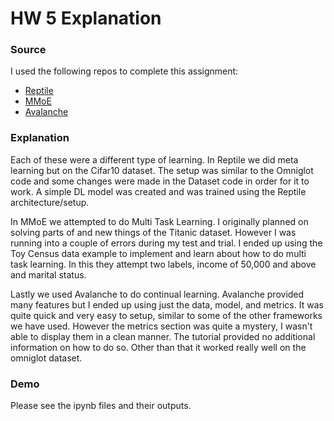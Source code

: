 # HW 5 Explanation

### Source

I used the following repos to complete this assignment:

- [Reptile](https://keras.io/examples/vision/reptile/)
- [MMoE](https://github.com/drawbridge/keras-mmoe)
- [Avalanche](https://github.com/ContinualAI/avalanche)


### Explanation
Each of these were a different type of learning. In Reptile we did meta learning but on the Cifar10 dataset. The setup was similar to the Omniglot code and some changes were made in the Dataset code in order for it to work. A simple DL model was created and was trained using the Reptile architecture/setup.

In MMoE we attempted to do Multi Task Learning. I originally planned on solving parts of and new things of the Titanic dataset. However I was running into a couple of errors during my test and trial. I ended up using the Toy Census data example to implement and learn about how to do multi task learning. In this they attempt two labels, income of 50,000 and above and marital status.

Lastly we used Avalanche to do continual learning. Avalanche provided many features but I ended up using just the data, model, and metrics. It was quite quick and very easy to setup, similar to some of the other frameworks we have used. However the metrics section was quite a mystery, I wasn't able to display them in a clean manner. The tutorial provided no additional information on how to do so. Other than that it worked really well on the omniglot dataset.

### Demo
Please see the ipynb files and their outputs.